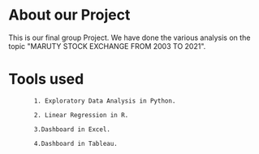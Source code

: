 # About our Project

This is our final group Project. We have done the various analysis on the topic "MARUTY STOCK EXCHANGE FROM 2003 TO 2021".

# Tools used

           1. Exploratory Data Analysis in Python.

           2. Linear Regression in R.

           3.Dashboard in Excel.

           4.Dashboard in Tableau.
